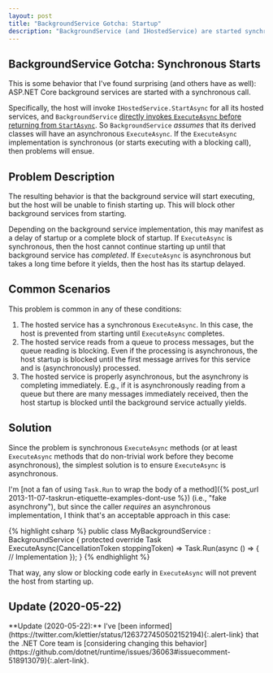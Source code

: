 ```yaml
---
layout: post
title: "BackgroundService Gotcha: Startup"
description: "BackgroundService (and IHostedService) are started synchronously."
---
```


## BackgroundService Gotcha: Synchronous Starts

This is some behavior that I've found surprising (and others have as well): ASP.NET Core background services are started with a synchronous call.

Specifically, the host will invoke `IHostedService.StartAsync` for all its hosted services, and `BackgroundService` [directly invokes `ExecuteAsync` before returning from `StartAsync`](https://github.com/dotnet/runtime/blob/e3ffd343ad5bd3a999cb9515f59e6e7a777b2c34/src/libraries/Microsoft.Extensions.Hosting.Abstractions/src/BackgroundService.cs#L37). So `BackgroundService` *assumes* that its derived classes will have an asynchronous `ExecuteAsync`. If the `ExecuteAsync` implementation is synchronous (or starts executing with a blocking call), then problems will ensue.

## Problem Description

The resulting behavior is that the background service will start executing, but the host will be unable to finish starting up. This will block other background services from starting.

Depending on the background service implementation, this may manifest as a delay of startup or a complete block of startup. If `ExecuteAsync` is synchronous, then the host cannot continue starting up until that background service has *completed*. If `ExecuteAsync` is asynchronous but takes a long time before it yields, then the host has its startup delayed.

## Common Scenarios

This problem is common in any of these conditions:

1. The hosted service has a synchronous `ExecuteAsync`. In this case, the host is prevented from starting until `ExecuteAsync` completes.
1. The hosted service reads from a queue to process messages, but the queue reading is blocking. Even if the processing is asynchronous, the host startup is blocked until the first message arrives for this service and is (asynchronously) processed.
1. The hosted service is properly asynchronous, but the asynchrony is completing immediately. E.g., if it is asynchronously reading from a queue but there are many messages immediately received, then the host startup is blocked until the background service actually yields.

## Solution

Since the problem is synchronous `ExecuteAsync` methods (or at least `ExecuteAsync` methods that do non-trivial work before they become asynchronous), the simplest solution is to ensure `ExecuteAsync` is asynchronous.

I'm [not a fan of using `Task.Run` to wrap the body of a method]({% post_url 2013-11-07-taskrun-etiquette-examples-dont-use %}) (i.e., "fake asynchrony"), but since the caller *requires* an asynchronous implementation, I think that's an acceptable approach in this case:

{% highlight csharp %}
public class MyBackgroundService : BackgroundService
{
    protected override Task ExecuteAsync(CancellationToken stoppingToken) => Task.Run(async () =>
    {
        // Implementation
    });
}
{% endhighlight %}

That way, any slow or blocking code early in `ExecuteAsync` will not prevent the host from starting up.

## Update (2020-05-22)

<div class="alert alert-info" markdown="1">
**Update (2020-05-22):** I've [been informed](https://twitter.com/klettier/status/1263727450502152194){:.alert-link} that the .NET Core team is [considering changing this behavior](https://github.com/dotnet/runtime/issues/36063#issuecomment-518913079){:.alert-link}.
</div>